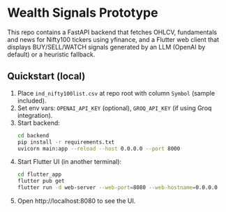 # Wealth Signals Prototype

This repo contains a FastAPI backend that fetches OHLCV, fundamentals and news for Nifty100 tickers using yfinance, and a Flutter web client that displays BUY/SELL/WATCH signals generated by an LLM (OpenAI by default) or a heuristic fallback.

## Quickstart (local)
1. Place `ind_nifty100list.csv` at repo root with column `Symbol` (sample included).
2. Set env vars: `OPENAI_API_KEY` (optional), `GROQ_API_KEY` (if using Groq integration).
3. Start backend:
   ```bash
   cd backend
   pip install -r requirements.txt
   uvicorn main:app --reload --host 0.0.0.0 --port 8000
   ```
4. Start Flutter UI (in another terminal):
   ```bash
   cd flutter_app
   flutter pub get
   flutter run -d web-server --web-port=8080 --web-hostname=0.0.0.0
   ```
5. Open http://localhost:8080 to see the UI.
